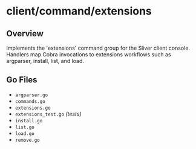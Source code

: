 # client/command/extensions

## Overview

Implements the 'extensions' command group for the Sliver client console. Handlers map Cobra invocations to extensions workflows such as argparser, install, list, and load.

## Go Files

- `argparser.go`
- `commands.go`
- `extensions.go`
- `extensions_test.go` *(tests)*
- `install.go`
- `list.go`
- `load.go`
- `remove.go`
